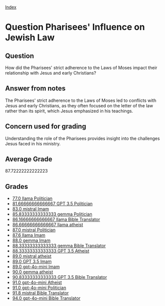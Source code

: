 
[Index](../../index.md)
# Question Pharisees' Influence on Jewish Law
## Question
How did the Pharisees' strict adherence to the Laws of Moses impact their relationship with Jesus and early Christians?

## Answer from notes
The Pharisees' strict adherence to the Laws of Moses led to conflicts with Jesus and early Christians, as they often focused on the letter of the law rather than its spirit, which Jesus emphasized in his teachings.

## Concern used for grading
Understanding the role of the Pharisees provides insight into the challenges Jesus faced in his ministry.

## Average Grade
87.72222222222223

## Grades
 * [77.0 llama Politician](../answers/llama_Politician/Pharisees__Influence_on_Jewish_Law.md)
 * [81.66666666666667 GPT 3.5 Politician](../answers/GPT_3.5_Politician/Pharisees__Influence_on_Jewish_Law.md)
 * [83.0 mistral Imam](../answers/mistral_Imam/Pharisees__Influence_on_Jewish_Law.md)
 * [85.83333333333333 gemma Politician](../answers/gemma_Politician/Pharisees__Influence_on_Jewish_Law.md)
 * [86.16666666666667 llama Bible Translator](../answers/llama_Bible_Translator/Pharisees__Influence_on_Jewish_Law.md)
 * [86.66666666666667 llama atheist](../answers/llama_atheist/Pharisees__Influence_on_Jewish_Law.md)
 * [87.0 mistral Politician](../answers/mistral_Politician/Pharisees__Influence_on_Jewish_Law.md)
 * [87.6 llama Imam](../answers/llama_Imam/Pharisees__Influence_on_Jewish_Law.md)
 * [88.0 gemma Imam](../answers/gemma_Imam/Pharisees__Influence_on_Jewish_Law.md)
 * [88.33333333333333 gemma Bible Translator](../answers/gemma_Bible_Translator/Pharisees__Influence_on_Jewish_Law.md)
 * [88.33333333333333 GPT 3.5 Atheist](../answers/GPT_3.5_Atheist/Pharisees__Influence_on_Jewish_Law.md)
 * [89.0 mistral atheist](../answers/mistral_atheist/Pharisees__Influence_on_Jewish_Law.md)
 * [89.0 GPT 3.5 Imam](../answers/GPT_3.5_Imam/Pharisees__Influence_on_Jewish_Law.md)
 * [89.0 gpt-4o-mini Imam](../answers/gpt-4o-mini_Imam/Pharisees__Influence_on_Jewish_Law.md)
 * [90.0 gemma atheist](../answers/gemma_atheist/Pharisees__Influence_on_Jewish_Law.md)
 * [90.83333333333333 GPT 3.5 Bible Translator](../answers/GPT_3.5_Bible_Translator/Pharisees__Influence_on_Jewish_Law.md)
 * [91.0 gpt-4o-mini Atheist](../answers/gpt-4o-mini_Atheist/Pharisees__Influence_on_Jewish_Law.md)
 * [91.0 gpt-4o-mini Politician](../answers/gpt-4o-mini_Politician/Pharisees__Influence_on_Jewish_Law.md)
 * [91.8 mistral Bible Translator](../answers/mistral_Bible_Translator/Pharisees__Influence_on_Jewish_Law.md)
 * [94.0 gpt-4o-mini Bible Translator](../answers/gpt-4o-mini_Bible_Translator/Pharisees__Influence_on_Jewish_Law.md)

